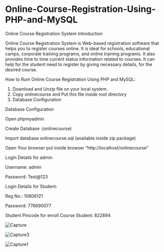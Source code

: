 # Online-Course-Registration-Using-PHP-and-MySQL

Online Course Registration  System Introduction

Online Course Registration System is Web-based registration software that helps you to register courses online. 
It is ideal for schools, educational camps, corporate training programs, and online training programs. 
It also provides time to time current status information related to courses. 
It can help for the student need to register by giving necessary details, for the desired course.



How to Rum Online Course Registration Using PHP and MySQL:



1. Download and Unzip file on your local system.
2. Copy onlinecourse and Put this file inside root directory
3. Database Configuration

Database Configuration


Open phpmyadmin

Create Database :(onlinecourse)

Import database onlinecourse.sql (available inside zip package)


Open Your browser put inside browser “http://localhost/onlinecourse”



Login Details for admin 

Username: admin

Password: Test@123



Login Details for Student: 


Reg No.: 10806121


Password: 776690077



Student Pincode for enroll Course Student: 822894

![Capture](https://github.com/abiribahullas7766/Online-Course-Registration-Using-PHP-and-MySQL/assets/54986400/2e1a247e-efde-453e-b007-cc219e9e2776)




![Capture3](https://github.com/abiribahullas7766/Online-Course-Registration-Using-PHP-and-MySQL/assets/54986400/633ec2d0-1c39-4ffc-acb5-b63145975c65)



![Capture1](https://github.com/abiribahullas7766/Online-Course-Registration-Using-PHP-and-MySQL/assets/54986400/14ebea73-ddad-4bac-b5a9-8a7fe85cd020)


